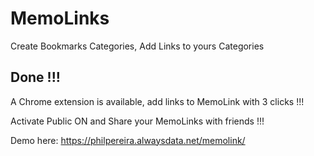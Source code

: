 # MemoLinks

Create Bookmarks Categories, Add Links to yours Categories

## Done !!!

A Chrome extension is available, add links to MemoLink with 3 clicks !!!

Activate Public ON and Share your MemoLinks with friends !!!

Demo here: https://philpereira.alwaysdata.net/memolink/
